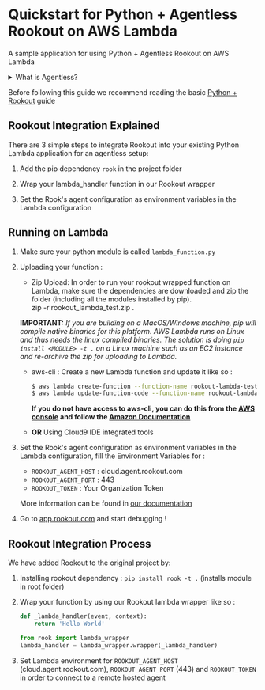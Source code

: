 # Quickstart for Python + Agentless Rookout on AWS Lambda

A sample application for using Python + Agentless Rookout on AWS Lambda
<details>
<summary>What is Agentless?</summary>
<p>
Instead of having to install your own Agent own the machine you are running the code from,
you can use one of our hosted Agents and just tell the Rook to connect to it.<br/>
For more information you can see <a href="https://docs.rookout.com/docs/installation-agent-remote.html">our documentation</a>
</p>
</details>


Before following this guide we recommend reading the basic [Python + Rookout] guide


## Rookout Integration Explained

There are 3 simple steps to integrate Rookout into your existing Python Lambda application for an agentless setup:

1. Add the pip dependency `rook` in the project folder

1. Wrap your lambda_handler function in our Rookout wrapper

1. Set the Rook's agent configuration as environment variables in the Lambda configuration


## Running on Lambda
1. Make sure your python module is called `lambda_function.py`

1. Uploading your function : 
    - Zip Upload: In order to run your rookout wrapped function on Lambda, make sure the dependencies are downloaded and zip
    the folder (including all the modules installed by pip).  
    zip -r rookout_lambda_test.zip .

    **IMPORTANT:** _If you are building on a MacOS/Windows machine, pip will compile native binaries for this platform. AWS Lambda runs on Linux and thus needs the linux compiled binaries. The solution is doing `pip install <MODULE> -t .` on a Linux machine such as an EC2 instance and re-archive the zip for uploading to Lambda._

    - aws-cli : Create a new Lambda function and update it like so :
        ```bash
        $ aws lambda create-function --function-name rookout-lambda-test --runtime python2.7 --handler lambda_function.lambda_handler --role <IAM-ARN>
        $ aws lambda update-function-code --function-name rookout-lambda-test --zip-file fileb://rookout_lambda_test.zip --region {REGION}
        ```  
        **If you do not have access to aws-cli, you can do this from the [AWS console](https://console.aws.amazon.com/lambda/home/functions) and follow the [Amazon Documentation](https://docs.aws.amazon.com/lambda/latest/dg/get-started-create-function.html)**

    - **OR** Using Cloud9 IDE integrated tools

1. Set the Rook's agent configuration as environment variables in the Lambda configuration, fill the Environment Variables for :
    - `ROOKOUT_AGENT_HOST` : cloud.agent.rookout.com
    - `ROOKOUT_AGENT_PORT` : 443
    - `ROOKOUT_TOKEN` : Your Organization Token
    
    More information can be found in [our documentation](https://docs.rookout.com/docs/installation-agent-remote.html)

1. Go to [app.rookout.com](https://app.rookout.com) and start debugging !


## Rookout Integration Process

We have added Rookout to the original project by:
1. Installing rookout dependency : `pip install rook -t .` (installs module in root folder)

1. Wrap your function by using our Rookout lambda wrapper like so :
    ```python
    def _lambda_handler(event, context):
        return 'Hello World'
    
    from rook import lambda_wrapper
    lambda_handler = lambda_wrapper.wrapper(_lambda_handler)
    ```
    
1. Set Lambda environment for `ROOKOUT_AGENT_HOST` (cloud.agent.rookout.com), `ROOKOUT_AGENT_PORT` (443) and `ROOKOUT_TOKEN` in order to connect to a remote hosted agent
    

[Python + Rookout]: https://docs.rookout.com/docs/installation-python.html
